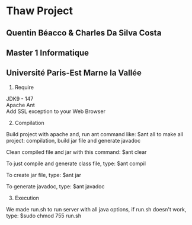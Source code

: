 # Thaw Project
## Quentin Béacco & Charles Da Silva Costa
## Master 1 Informatique
## Université Paris-Est Marne la Vallée

1. Require 

  JDK9 - 147 </br>
  Apache Ant </br>
  Add SSL exception to your Web Browser </br>

2. Compilation

  Build project with apache and, run ant command like: $ant all
  to make all project: compilation, build jar file and generate javadoc

  Clean compiled file and jar with this command: $ant clear
  
  To just compile and generate class file, type: $ant compil
  
  To create jar file, type: $ant jar
  
  To generate javadoc, type: $ant javadoc

3. Execution

  We made run.sh to run server with all java options, if run.sh doesn't work, type: $sudo chmod 755 run.sh
